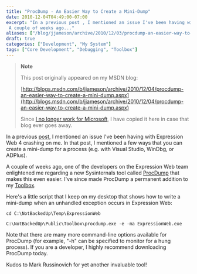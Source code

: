 ```yaml
---
title: "ProcDump - An Easier Way to Create a Mini-Dump"
date: 2010-12-04T04:49:00-07:00
excerpt: "In a previous post , I mentioned an issue I've been having with Expression Web 4 crashing on me. In that post, I mentioned a few ways that you can create a mini-dump for a process (e.g. with Visual Studio, WinDbg, or ADPlus). 
 A couple of weeks ago..."
aliases: ["/blog/jjameson/archive/2010/12/03/procdump-an-easier-way-to-create-a-mini-dump.aspx", "/blog/jjameson/archive/2010/12/04/procdump-an-easier-way-to-create-a-mini-dump.aspx"]
draft: true
categories: ["Development", "My System"]
tags: ["Core Development", "Debugging", "Toolbox"]
---
```


> **Note**
>
> This post originally appeared on my MSDN blog:
>
> [http://blogs.msdn.com/b/jjameson/archive/2010/12/04/procdump-an-easier-way-to-create-a-mini-dump.aspx](http://blogs.msdn.com/b/jjameson/archive/2010/12/04/procdump-an-easier-way-to-create-a-mini-dump.aspx)
>
> Since 		[I no longer work for Microsoft](/blog/jjameson/2011/09/02/last-day-with-microsoft), I have copied it here in case that blog  		ever goes away.

In a previous [post](/blog/jjameson/2010/10/24/recovering-your-work-after-an-expression-web-crash), I mentioned an issue I've been having with Expression Web 4 crashing on  me. In that post, I mentioned a few ways that you can create a mini-dump for a process  (e.g. with Visual Studio, WinDbg, or ADPlus).

A couple of weeks ago, one of the developers on the Expression Web team enlightened  me regarding a new Sysinternals tool called [ProcDump](http://technet.microsoft.com/en-us/sysinternals/dd996900.aspx)  that makes this even easier. I've since made ProcDump a permanent addition to my [Toolbox](/blog/jjameson/2007/03/22/backedup-and-notbackedup).

Here's a little script that I keep on my desktop that shows how to write a mini-dump  when an unhandled exception occurs in Expression Web:

```
cd C:\NotBackedUp\Temp\ExpressionWeb

C:\NotBackedUp\Public\Toolbox\procdump.exe -e -ma ExpressionWeb.exe
```

Note that there are many more command-line options available for ProcDump (for  example, "-h" can be specified to monitor for a hung process). If you are a developer,  I highly recommend downloading ProcDump today.

Kudos to Mark Russinovich for yet another invaluable tool!

